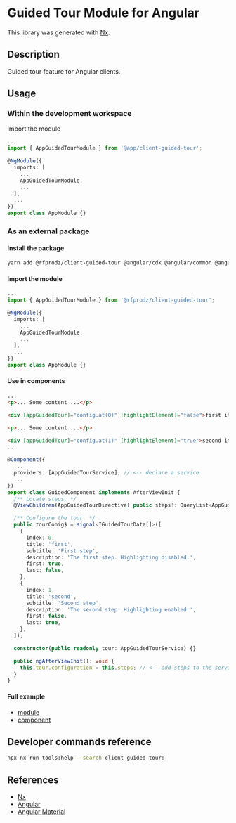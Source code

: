 # Guided Tour Module for Angular

This library was generated with [Nx](https://nx.dev).

## Description

Guided tour feature for Angular clients.

## Usage

### Within the development workspace

Import the module

```typescript
...
import { AppGuidedTourModule } from '@app/client-guided-tour';

@NgModule({
  imports: [
    ...
    AppGuidedTourModule,
    ...
  ],
  ...
})
export class AppModule {}
```

### As an external package

#### Install the package

```bash
yarn add @rfprodz/client-guided-tour @angular/cdk @angular/common @angular/core @angular/material
```

#### Import the module

```typescript
...
import { AppGuidedTourModule } from '@rfprodz/client-guided-tour';

@NgModule({
  imports: [
    ...
    AppGuidedTourModule,
    ...
  ],
  ...
})
export class AppModule {}
```

#### Use in components

```html
...
<p>... Some content ...</p>

<div [appGuidedTour]="config.at(0)" [highlightElement]="false">first item to explain</div>

<p>... Some content ...</p>

<div [appGuidedTour]="config.at(1)" [highlightElement]="true">second item to explain</div>
...
```

```typescript
@Component({
  ...
  providers: [AppGuidedTourService], // <-- declare a service
  ...
})
export class GuidedComponent implements AfterViewInit {
  /** Locate steps. */
  @ViewChildren(AppGuidedTourDirective) public steps!: QueryList<AppGuidedTourDirective>;

  /** Configure the tour. */
  public tourConig$ = signal<IGuidedTourData[]>([
    {
      index: 0,
      title: 'first',
      subtitle: 'First step',
      description: 'The first step. Highlighting disabled.',
      first: true,
      last: false,
    },
    {
      index: 1,
      title: 'second',
      subtitle: 'Second step',
      description: 'The second step. Highlighting enabled.',
      first: false,
      last: true,
    },
  ]);

  constructor(public readonly tour: AppGuidedTourService) {}

  public ngAfterViewInit(): void {
    this.tour.configuration = this.steps; // <-- add steps to the service
  }
}
```

#### Full example

- [module](https://github.com/rfprod/nx-ng-starter/blob/main/libs/client-guided-tour/src/lib/guided-tour-example.module.ts)
- [component](https://github.com/rfprod/nx-ng-starter/tree/main/libs/client-guided-tour/src/lib/components/guided-tour-example)

## Developer commands reference

```bash
npx nx run tools:help --search client-guided-tour:
```

## References

- [Nx](https://nx.dev)
- [Angular](https://angular.io)
- [Angular Material](https://material.angular.io)
